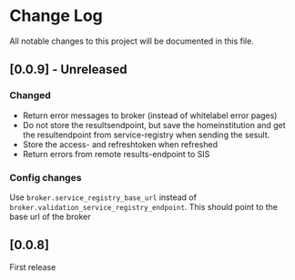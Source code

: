# Change Log

All notable changes to this project will be documented in this file.

## [0.0.9] - Unreleased

### Changed

- Return error messages to broker (instead of whitelabel error pages)
- Do not store the resultsendpoint, but save the homeinstitution and get the
resultendpoint from service-registry when sending the sesult.
- Store the access- and refreshtoken when refreshed
- Return errors from remote results-endpoint to SIS

### Config changes

Use `broker.service_registry_base_url` instead of
`broker.validation_service_registry_endpoint`. This should point to the base
url of the broker

## [0.0.8]

First release
